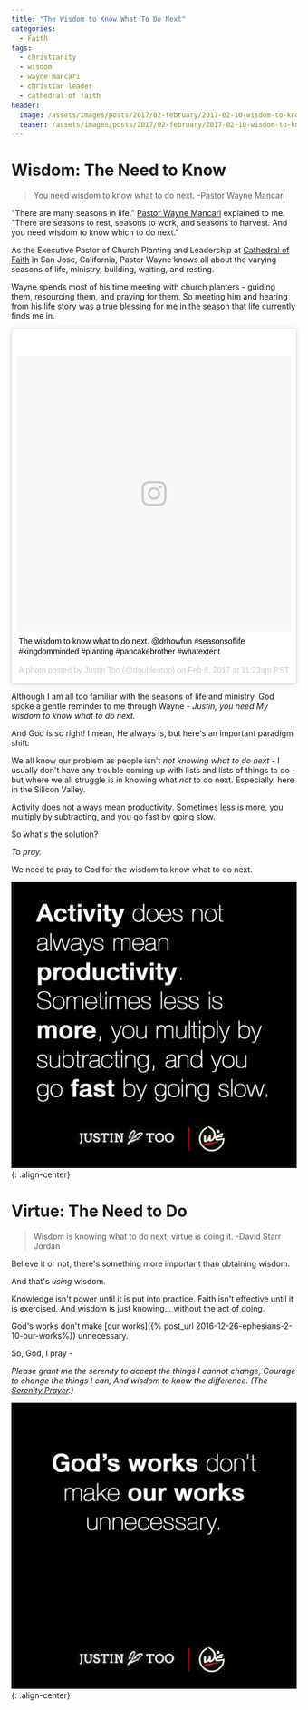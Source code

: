 ```yaml
---
title: "The Wisdom to Know What To Do Next"
categories:
  - Faith
tags:
  - christianity
  - wisdom
  - wayne mancari
  - christian leader
  - cathedral of faith
header:
  image: /assets/images/posts/2017/02-february/2017-02-10-wisdom-to-know-what-to-do-next/cover-wayne-mancari.jpg
  teaser: /assets/images/posts/2017/02-february/2017-02-10-wisdom-to-know-what-to-do-next/cover-wayne-mancari.jpg
---
```


# Wisdom: The Need to Know

> You need wisdom to know what to do next. -Pastor Wayne Mancari

"There are many seasons in life." [Pastor Wayne Mancari](https://www.linkedin.com/in/dr-j-wayne-mancari-72a67b53/) explained to me. "There are seasons to rest, seasons to work, and seasons to harvest. And you need wisdom to know which to do next."

As the Executive Pastor of Church Planting and Leadership at [Cathedral of Faith](http://www.cathedraloffaith.org/) in San Jose, California, Pastor Wayne knows all about the varying seasons of life, ministry, building, waiting, and resting.

Wayne spends most of his time meeting with church planters - guiding them, resourcing them, and praying for them. So meeting him and hearing from his life story was a true blessing for me in the season that life currently finds me in.

<blockquote class="instagram-media" data-instgrm-captioned data-instgrm-version="7" style=" background:#FFF; border:0; border-radius:3px; box-shadow:0 0 1px 0 rgba(0,0,0,0.5),0 1px 10px 0 rgba(0,0,0,0.15); margin: 1px; max-width:658px; padding:0; width:99.375%; width:-webkit-calc(100% - 2px); width:calc(100% - 2px);"><div style="padding:8px;"> <div style=" background:#F8F8F8; line-height:0; margin-top:40px; padding:50.0% 0; text-align:center; width:100%;"> <div style=" background:url(data:image/png;base64,iVBORw0KGgoAAAANSUhEUgAAACwAAAAsCAMAAAApWqozAAAABGdBTUEAALGPC/xhBQAAAAFzUkdCAK7OHOkAAAAMUExURczMzPf399fX1+bm5mzY9AMAAADiSURBVDjLvZXbEsMgCES5/P8/t9FuRVCRmU73JWlzosgSIIZURCjo/ad+EQJJB4Hv8BFt+IDpQoCx1wjOSBFhh2XssxEIYn3ulI/6MNReE07UIWJEv8UEOWDS88LY97kqyTliJKKtuYBbruAyVh5wOHiXmpi5we58Ek028czwyuQdLKPG1Bkb4NnM+VeAnfHqn1k4+GPT6uGQcvu2h2OVuIf/gWUFyy8OWEpdyZSa3aVCqpVoVvzZZ2VTnn2wU8qzVjDDetO90GSy9mVLqtgYSy231MxrY6I2gGqjrTY0L8fxCxfCBbhWrsYYAAAAAElFTkSuQmCC); display:block; height:44px; margin:0 auto -44px; position:relative; top:-22px; width:44px;"></div></div> <p style=" margin:8px 0 0 0; padding:0 4px;"> <a href="https://www.instagram.com/p/BQQyBzBFGsh/" style=" color:#000; font-family:Arial,sans-serif; font-size:14px; font-style:normal; font-weight:normal; line-height:17px; text-decoration:none; word-wrap:break-word;" target="_blank">The wisdom to know what to do next. @drhowfun #seasonsoflife #kingdomminded #planting #pancakebrother #whatextent</a></p> <p style=" color:#c9c8cd; font-family:Arial,sans-serif; font-size:14px; line-height:17px; margin-bottom:0; margin-top:8px; overflow:hidden; padding:8px 0 7px; text-align:center; text-overflow:ellipsis; white-space:nowrap;">A photo posted by Justin Too (@doubleotoo) on <time style=" font-family:Arial,sans-serif; font-size:14px; line-height:17px;" datetime="2017-02-08T19:23:33+00:00">Feb 8, 2017 at 11:23am PST</time></p></div></blockquote>
<script async defer src="//platform.instagram.com/en_US/embeds.js"></script>

Although I am all too familiar with the seasons of life and ministry, God spoke a gentle reminder to me through Wayne - *Justin, you need My wisdom to know what to do next.*

And God is so right! I mean, He always is, but here's an important paradigm shift:

We all know our problem as people isn't *not knowing what to do next* - I usually don't have any trouble coming up with lists and lists of things to do - but where we all struggle is in knowing what *not* to do next. Especially, here in the Silicon Valley.

Activity does not always mean productivity. Sometimes less is more, you multiply by subtracting, and you go fast by going slow.

So what's the solution?

*To pray.*

We need to pray to God for the wisdom to know what to do next.

![Quote by Justin Too on Productivity](/assets/images/posts/2017/02-february/2017-02-10-wisdom-to-know-what-to-do-next/quote-less-is-more.jpg){: .align-center}

# Virtue: The Need to Do

> Wisdom is knowing what to do next; virtue is doing it. -David Starr Jordan

Believe it or not, there's something more important than obtaining wisdom.

And that's *using* wisdom.

Knowledge isn't power until it is put into practice. Faith isn't effective until it is exercised. And wisdom is just knowing... without the act of doing.

God's works don't make [our works]({% post_url 2016-12-26-ephesians-2-10-our-works%}) unnecessary.

So, God, I pray -

*Please grant me the serenity to accept the things I cannot change, Courage to change the things I can, And wisdom to know the difference. (The [Serenity Prayer](https://en.wikipedia.org/wiki/Serenity_Prayer).)*

![Quote by Justin Too on our works](/assets/images/posts/2017/02-february/2017-02-10-wisdom-to-know-what-to-do-next/quote-gods-works.jpg){: .align-center}
